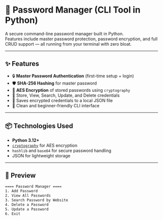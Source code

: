 # 🔐 Password Manager (CLI Tool in Python)

A secure command-line password manager built in Python.  
Features include master password protection, password encryption, and full CRUD support — all running from your terminal with zero bloat.

---

## ✨ Features

- 🔒 **Master Password Authentication** (first-time setup + login)
- 🛡️ **SHA-256 Hashing** for master password
- 🔐 **AES Encryption** of stored passwords using `cryptography`
- 🧾 Store, View, Search, Update, and Delete credentials
- 📂 Saves encrypted credentials to a local JSON file
- 🧠 Clean and beginner-friendly CLI interface

---

## 📦 Technologies Used

- **Python 3.12+**
- [`cryptography`](https://pypi.org/project/cryptography/) for AES encryption
- `hashlib` and `base64` for secure password handling
- JSON for lightweight storage

---

## 📸 Preview

```bash
==== Password Manager ====
1. Add Password
2. View All Passwords
3. Search Password by Website
4. Delete a Password
5. Update a Password
6. Exit
